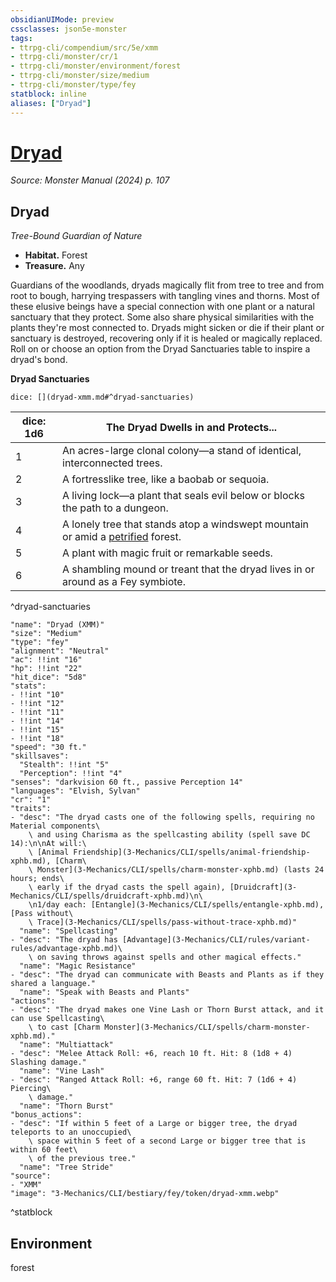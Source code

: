 ```yaml
---
obsidianUIMode: preview
cssclasses: json5e-monster
tags:
- ttrpg-cli/compendium/src/5e/xmm
- ttrpg-cli/monster/cr/1
- ttrpg-cli/monster/environment/forest
- ttrpg-cli/monster/size/medium
- ttrpg-cli/monster/type/fey
statblock: inline
aliases: ["Dryad"]
---
```

# [Dryad](3-Mechanics\CLI\bestiary\fey/dryad-xmm.md)
*Source: Monster Manual (2024) p. 107*  

## Dryad

*Tree-Bound Guardian of Nature*

- **Habitat.** Forest  
- **Treasure.** Any  

Guardians of the woodlands, dryads magically flit from tree to tree and from root to bough, harrying trespassers with tangling vines and thorns. Most of these elusive beings have a special connection with one plant or a natural sanctuary that they protect. Some also share physical similarities with the plants they're most connected to. Dryads might sicken or die if their plant or sanctuary is destroyed, recovering only if it is healed or magically replaced. Roll on or choose an option from the Dryad Sanctuaries table to inspire a dryad's bond.

**Dryad Sanctuaries**

`dice: [](dryad-xmm.md#^dryad-sanctuaries)`

| dice: 1d6 | The Dryad Dwells in and Protects... |
|-----------|-------------------------------------|
| 1 | An acres-large clonal colony—a stand of identical, interconnected trees. |
| 2 | A fortresslike tree, like a baobab or sequoia. |
| 3 | A living lock—a plant that seals evil below or blocks the path to a dungeon. |
| 4 | A lonely tree that stands atop a windswept mountain or amid a [petrified](3-Mechanics/CLI/rules/conditions.md#Petrified) forest. |
| 5 | A plant with magic fruit or remarkable seeds. |
| 6 | A shambling mound or treant that the dryad lives in or around as a Fey symbiote. |
^dryad-sanctuaries

```statblock
"name": "Dryad (XMM)"
"size": "Medium"
"type": "fey"
"alignment": "Neutral"
"ac": !!int "16"
"hp": !!int "22"
"hit_dice": "5d8"
"stats":
- !!int "10"
- !!int "12"
- !!int "11"
- !!int "14"
- !!int "15"
- !!int "18"
"speed": "30 ft."
"skillsaves":
  "Stealth": !!int "5"
  "Perception": !!int "4"
"senses": "darkvision 60 ft., passive Perception 14"
"languages": "Elvish, Sylvan"
"cr": "1"
"traits":
- "desc": "The dryad casts one of the following spells, requiring no Material components\
    \ and using Charisma as the spellcasting ability (spell save DC 14):\n\nAt will:\
    \ [Animal Friendship](3-Mechanics/CLI/spells/animal-friendship-xphb.md), [Charm\
    \ Monster](3-Mechanics/CLI/spells/charm-monster-xphb.md) (lasts 24 hours; ends\
    \ early if the dryad casts the spell again), [Druidcraft](3-Mechanics/CLI/spells/druidcraft-xphb.md)\n\
    \n1/day each: [Entangle](3-Mechanics/CLI/spells/entangle-xphb.md), [Pass without\
    \ Trace](3-Mechanics/CLI/spells/pass-without-trace-xphb.md)"
  "name": "Spellcasting"
- "desc": "The dryad has [Advantage](3-Mechanics/CLI/rules/variant-rules/advantage-xphb.md)\
    \ on saving throws against spells and other magical effects."
  "name": "Magic Resistance"
- "desc": "The dryad can communicate with Beasts and Plants as if they shared a language."
  "name": "Speak with Beasts and Plants"
"actions":
- "desc": "The dryad makes one Vine Lash or Thorn Burst attack, and it can use Spellcasting\
    \ to cast [Charm Monster](3-Mechanics/CLI/spells/charm-monster-xphb.md)."
  "name": "Multiattack"
- "desc": "Melee Attack Roll: +6, reach 10 ft. Hit: 8 (1d8 + 4) Slashing damage."
  "name": "Vine Lash"
- "desc": "Ranged Attack Roll: +6, range 60 ft. Hit: 7 (1d6 + 4) Piercing\
    \ damage."
  "name": "Thorn Burst"
"bonus_actions":
- "desc": "If within 5 feet of a Large or bigger tree, the dryad teleports to an unoccupied\
    \ space within 5 feet of a second Large or bigger tree that is within 60 feet\
    \ of the previous tree."
  "name": "Tree Stride"
"source":
- "XMM"
"image": "3-Mechanics/CLI/bestiary/fey/token/dryad-xmm.webp"
```
^statblock

## Environment

forest